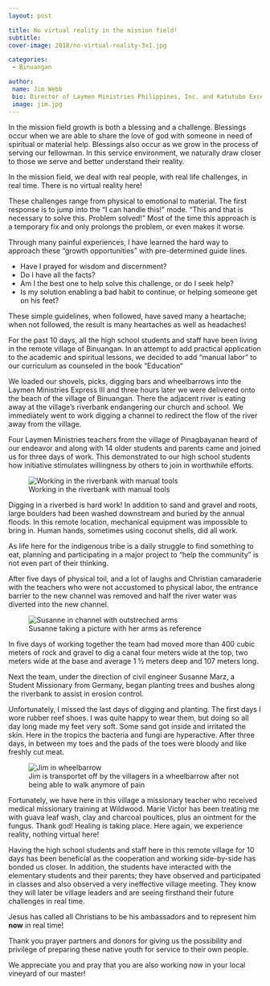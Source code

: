 ```yaml
---
layout: post

title: No virtual reality in the mission field!
subtitle:
cover-image: 2018/no-virtual-reality-3x1.jpg

categories:
 - Binuangan

author:
 name: Jim Webb
 bio: Director of Laymen Ministries Philippines, Inc. and Katutubo Excel Schools, Inc.
 image: jim.jpg
---
```


In the mission field growth is both a blessing and a challenge. Blessings occur when we are able to share the love of god with someone in need of spiritual or material help. Blessings also occur as we grow in the process of serving our fellowman. In this service environment, we naturally draw closer to those we serve and better understand their reality.

In the mission field, we deal with real people, with real life challenges, in real time. There is no virtual reality here!

These challenges range from physical to emotional to material. The first response is to jump into the “I can handle this!” mode. “This and that is necessary to solve this. Problem solved!” Most of the time this approach is a temporary fix and only prolongs the problem, or even makes it worse.

Through many painful experiences, I have learned the hard way to approach these “growth opportunities” with pre-determined guide lines.

*   Have I prayed for wisdom and discernment?
*   Do I have all the facts?
*   Am I the best one to help solve this challenge, or do I seek help?
*   Is my solution enabling a bad habit to continue, or helping someone get on his feet?

These simple guidelines, when followed, have saved many a heartache; when not followed, the result is many heartaches as well as headaches!

For the past 10 days, all the high school students and staff have been living in the remote village of Binuangan. In an attempt to add practical application to the academic and spiritual lessons, we decided to add “manual labor” to our curriculum as counseled in the book “Education“

We loaded our shovels, picks, digging bars and wheelbarrows into the Laymen Ministries Express III and three hours later we were delivered onto the beach of the village of Binuangan. There the adjacent river is eating away at the village’s riverbank endangering our church and school. We immediately went to work digging a channel to redirect the flow of the river away from the village.

Four Laymen Ministries teachers from the village of Pinagbayanan heard of our endeavor and along with 14 older students and parents came and joined us for three days of work. This demonstrated to our high school students how initiative stimulates willingness by others to join in worthwhile efforts.

<figure class="c-figure c-figure--right">
    <img class="u-zoom u-zoom--2x u-zoom--right" alt="Working in the riverbank with manual tools" src="{{site.img_dir}}/2018/working-in-the-riverbank-1x1.jpg">
    <figcaption>Working in the riverbank with manual tools</figcaption>
</figure>
Digging in a riverbed is hard work! In addition to sand and gravel and roots, large boulders had been washed downstream and buried by the annual floods. In this remote location, mechanical equipment was impossible to bring in. Human hands, sometimes using coconut shells, did all work.

As life here for the indigenous tribe is a daily struggle to find something to eat, planning and participating in a major project to “help the community” is not even part of their thinking.

After five days of physical toil, and a lot of laughs and Christian camaraderie with the teachers who were not accustomed to physical labor, the entrance barrier to the new channel was removed and half the river water was diverted into the new channel.

<figure class="c-figure c-figure--left">
    <img class="u-zoom u-zoom--2x u-zoom--left" alt="Susanne in channel with outstreched arms" src="{{site.img_dir}}/2018/susanne-in-channel-1x1.jpg">
    <figcaption>Susanne taking a picture with her arms as reference</figcaption>
</figure>
In five days of working together the team had moved more than 400 cubic meters of rock and gravel to dig a canal four meters wide at the top, two meters wide at the base and average 1 ½ meters deep and 107 meters long.

Next the team, under the direction of civil engineer Susanne Marz, a Student Missionary from Germany, began planting trees and bushes along the riverbank to assist in erosion control.

Unfortunately, I missed the last days of digging and planting. The first days I wore rubber reef shoes. I was quite happy to wear them, but doing so all day long made my feet very soft. Some sand got inside and irritated the skin. Here in the tropics the bacteria and fungi are hyperactive. After three days, in between my toes and the pads of the toes were bloody and like freshly cut meat.

<figure class="c-figure">
    <img class="u-zoom u-zoom--2x" alt="Jim in wheelbarrow" src="{{site.img_dir}}/2018/jim-in-wheelbarrow-16x9.jpg">
    <figcaption>Jim is transportet off by the villagers in a wheelbarrow after not being able to walk anymore of pain</figcaption>
</figure>

Fortunately, we have here in this village a missionary teacher who received medical missionary training at Wildwood. Marie Victor has been treating me with guava leaf wash, clay and charcoal poultices, plus an ointment for the fungus. Thank god! Healing is taking place. Here again, we experience reality, nothing virtual here!

Having the high school students and staff here in this remote village for 10 days has been beneficial as the cooperation and working side-by-side has bonded us closer. In addition, the students have interacted with the elementary students and their parents; they have observed and participated in classes and also observed a very ineffective village meeting. They know they will later be village leaders and are seeing firsthand their future challenges in real time.

Jesus has called all Christians to be his ambassadors and to represent him **now** in real time!

Thank you prayer partners and donors for giving us the possibility and privilege of preparing these native youth for service to their own people.

We appreciate you and pray that you are also working now in your local vineyard of our master!
